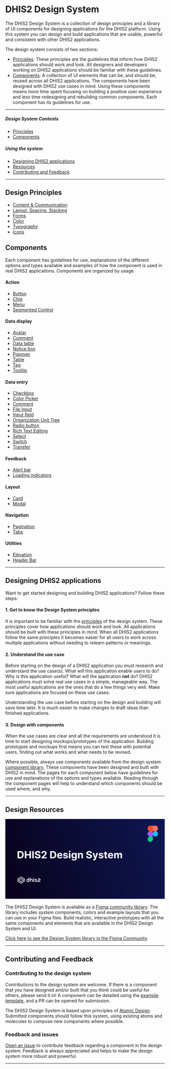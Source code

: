 # DHIS2 Design System

The DHIS2 Design System is a collection of design principles and a library of UI components for designing applications for the DHIS2 platform. Using this system you can design and build applications that are usable, powerful and consistent with other DHIS2 applications.

The design system consists of two sections:

- [Principles](#design-principles): These principles are the guidelines that inform how DHIS2 applications should work and look. All designers and developers working on DHIS2 applications should be familiar with these guidelines.
- [Components](#components): A collection of UI elements that can be, and should be, reused across all DHIS2 applications. The components have been designed with DHIS2 use cases in mind. Using these components means more time spent focusing on building a positive user experience and less time redesigning and rebuilding common components. Each component has its guidelines for use.

---

##### Design System Contents

- [Principles](#design-principles)
- [Components](#components)

##### Using the system

- [Designing DHIS2 applications](#designing-dhis2-applications)
- [Resources](#resources)
- [Contributing and Feedback](#contribting-and-feedback)

---

## Design Principles

<!-- - Design for use -->

- [Content & Communication](principles/content-communication.md)
- [Layout, Spacing, Stacking](principles/layout.md)
- [Forms](principles/forms.md)
- [Color](principles/color.md)
- [Typography](principles/typography.md)
- [Icons](principles/icons.md)

## Components

Each component has guidelines for use, explanations of the different options and types available and examples of how the component is used in real DHIS2 applications. Components are organized by usage.

#### Action

- [Button](atoms/button.md)
- [Chip](atoms/chip.md)
- [Menu](molecules/menu.md)
- [Segmented Control](molecules/segmented-control.md)

#### Data display

- [Avatar](atoms/avatar.md)
- [Comment](molecules/comment.md)
- [Data table](organisms/data-table.md)
- [Notice box](molecules/notice-box.md)
- [Popover](molecules/popover.md)
- [Table](organisms/table.md)
- [Tag](atoms/tag.md)
- [Tooltip](atoms/tooltip.md)

#### Data entry

- [Checkbox](atoms/checkbox.md)
- [Color Picker](organisms/color-picker.md)
- [Comment](molecules/comment.md)
- [File Input](atoms/fileinput.md)
- [Input field](atoms/inputfield.md)
- [Organization Unit Tree](organisms/organisation-unit-tree/org-unit-tree.md)
- [Radio button](atoms/radio.md)
- [Rich Text Editing](organisms/rich-text.md)
- [Select](molecules/select.md)
- [Switch](atoms/switch.md)
- [Transfer](organisms/transfer.md)

#### Feedback

- [Alert bar](molecules/alertbar.md)
- [Loading indicators](atoms/loading.md)

#### Layout

- [Card](atoms/card.md)
- [Modal](molecules/modal.md)

#### Navigation

- [Pagination](molecules/pagination.md)
- [Tabs](molecules/tab.md)

#### Utilities

- [Elevation](atoms/elevation.md)
- [Header Bar](organisms/header-bar.md)
  <!-- - spacing -->
  <!-- - typography -->

---

## Designing DHIS2 applications

Want to get started designing and building DHIS2 applications? Follow these steps:

#### 1. Get to know the Design System principles

It is important to be familiar with the [principles](#design-principles) of the design system. These principles cover how applications should work and look. All applications should be built with these principles in mind. When all DHIS2 applications follow the same principles it becomes easier for all users to work across multiple applications without needing to relearn patterns or meanings.

#### 2. Understand the use case

Before starting on the design of a DHIS2 application you must research and understand the use case(s). What will this application enable users to do? Why is this application useful? What will the application **not** do? DHIS2 applications must solve real use cases in a simple, manageable way. The most useful applications are the ones that do a few things very well. Make sure applications are focused on these use cases.

Understanding the use case before starting on the design and building will save time later. It is much easier to make changes to draft ideas than finished applications.

<!-- Find out more by reading the principle: Design for use. -->

#### 3. Design with components

When the use cases are clear and all the requirements are understood it is time to start designing mockups/prototypes of the application. Building prototypes and mockups first means you can test these with potential users, finding out what works and what needs to be revised.

Where possible, always use components available from the design system [component library](#components). These components have been designed and built with DHIS2 in mind. The pages for each component below have guidelines for use and explanations of the options and types available. Reading through the component pages will help to understand which components should be used where, and why.

<!-- Check out the [resources](#resources) section to find the UI component library available for different design tools. -->

---

## Design Resources

[![design system figma library thumbnail](images/library-thumbnail.png)](https://www.figma.com/community/file/999207206720939258/DHIS2-Design-System)

The DHIS2 Design System is available as a [Figma community library](https://www.figma.com/community/file/999207206720939258/DHIS2-Design-System). The library includes system components, colors and example layouts that you can use in your Figma files. Build realistic, interactive prototypes with all the same components and elements that are available in the DHIS2 Design System and UI.

[Click here to see the Design System library in the Figma Community](https://www.figma.com/community/file/999207206720939258/DHIS2-Design-System)

---

## Contributing and Feedback

### Contributing to the design system

Contributions to the design system are welcome. If there is a component that you have designed and/or built that you think could be useful for others, please send it in! A component can be detailed using the [example template](extras/component-template.md), and a PR can be opened for submission.

The DHIS2 Design System is based upon principles of [Atomic Design](http://atomicdesign.bradfrost.com/table-of-contents/). Submitted components should follow this system, using existing atoms and molecules to compose new components where possible.

### Feedback and issues

[Open an issue](https://github.com/dhis2/design-system/issues) to contribute feedback regarding a component in the design system. Feedback is always appreciated and helps to make the design system more robust and powerful.

---
